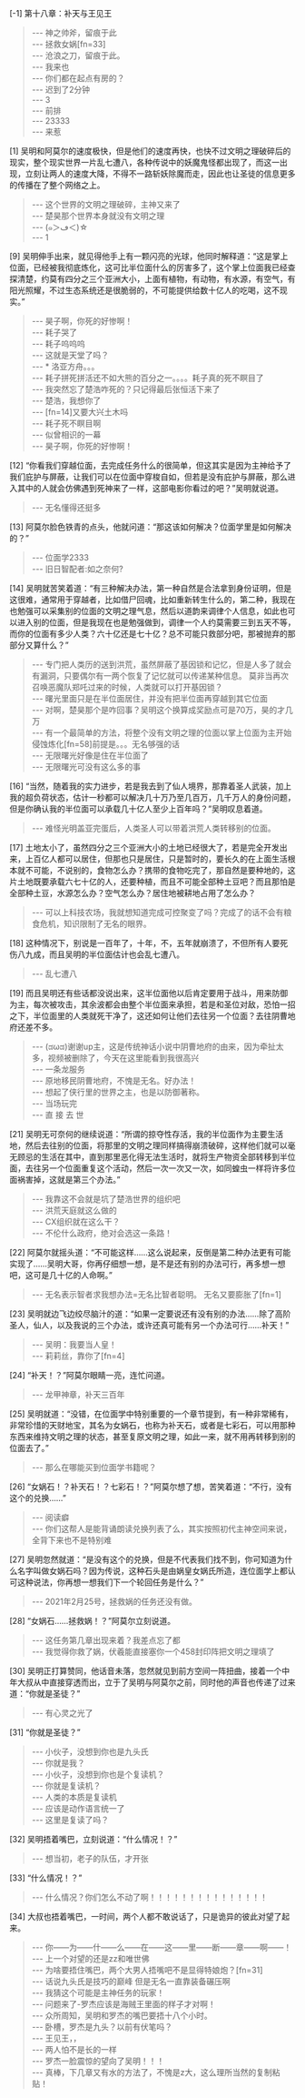 
[-1] 第十八章：补天与王见王
>--- 神之帅斧，留痕于此<br>
>--- 拯救女娲[fn=33]<br>
>--- 沧浪之刀，留痕于此。<br>
>--- 我来也<br>
>--- 你们都在起点有房的？<br>
>--- 迟到了2分钟<br>
>--- 3<br>
>--- 前排<br>
>--- 23333<br>
>--- 来惹<br>

[1] 吴明和阿莫尔的速度极快，但是他们的速度再快，也快不过文明之理破碎后的现实，整个现实世界一片乱七遭八，各种传说中的妖魔鬼怪都出现了，而这一出现，立刻让两人的速度大降，不得不一路斩妖除魔而走，因此也让圣徒的信息更多的传播在了整个网络之上。
>--- 这个世界的文明之理破碎，主神又来了<br>
>--- 楚昊那个世界本身就没有文明之理<br>
>--- (๑＞ڡ＜)☆<br>
>--- 1<br>

[9] 吴明伸手出来，就见得他手上有一颗闪亮的光球，他同时解释道：“这是掌上位面，已经被我彻底炼化，这可比半位面什么的厉害多了，这个掌上位面我已经查探清楚，约莫有四分之三个亚洲大小，上面有植物，有动物，有水源，有空气，有阳光照耀，不过生态系统还是很脆弱的，不可能提供给数十亿人的吃喝，这不现实。”
>--- 昊子啊，你死的好惨啊！<br>
>--- 耗子哭了<br>
>--- 耗子呜呜呜<br>
>--- 这就是天堂了吗？<br>
>--- * 洛亚方舟。。。<br>
>--- 耗子拼死拼活还不如大熊的百分之一。。。。耗子真的死不瞑目了<br>
>--- 我突然忘了楚浩咋死的？只记得最后张恒活下来了<br>
>--- 楚浩，我想你了<br>
>--- [fn=14]又要大兴土木吗<br>
>--- 耗子死不瞑目啊<br>
>--- 似曾相识的一幕<br>
>--- 昊子啊，你死的好惨啊！<br>

[12] “你看我们穿越位面，去完成任务什么的很简单，但这其实是因为主神给予了我们庇护与屏蔽，让我们可以在位面中穿梭自如，但若是没有庇护与屏蔽，那么进入其中的人就会仿佛遇到死神来了一样，这部电影你看过的吧？”吴明就说道。
>--- 无名懂得还挺多<br>

[13] 阿莫尔脸色铁青的点头，他就问道：“那这该如何解决？位面学里是如何解决的？”
>--- 位面学2333<br>
>--- 旧日智配者:如之奈何?<br>

[14] 吴明就苦笑着道：“有三种解决办法，第一种自然是合法拿到身份证明，但是这很难，通常用于穿越者，比如借尸回魂，比如重新转生什么的，第二种，我现在也勉强可以采集别的位面的文明之理气息，然后以道韵来调律个人信息，如此也可以进入别的位面，但是我现在也是勉强做到，调律一个人约莫需要三到五天不等，而你的位面有多少人类？六十亿还是七十亿？总不可能只救部分吧，那被抛弃的那部分又算什么？”
>--- 专门把人类历的送到洪荒，虽然屏蔽了基因锁和记忆，但是人多了就会有漏洞，只要偶尔有一两个恢复了记忆就可以传递某种信息。
莫非当再次召唤恶魔队郑吒过来的时候，人类就可以打开基因锁？<br>
>--- 曙光里面只是在半位面居住，并没有把半位面再穿越到其它位面<br>
>--- 对啊，楚昊那个是咋回事？吴明这个换算成奖励点可是70万，昊的才几万<br>
>--- 有一个最简单的方法，将整个没有文明之理的位面以掌上位面为主开始侵蚀炼化[fn=58]前提是。。。无名够强的话<br>
>--- 无限曙光好像是住在半位面了<br>
>--- 无限曙光可没有这么多的事<br>

[16] “当然，随着我的实力进步，若是我去到了仙人境界，那靠着圣人武装，加上我的超负荷状态，估计一秒都可以解决几十万乃至几百万，几千万人的身份问题，但是你确认我的半位面可以承载几十亿人至少上百年吗？”吴明叹息着道。
>--- 难怪光明盖亚完蛋后，人类圣人可以带着洪荒人类转移别的位面。<br>

[17] 土地太小了，虽然四分之三个亚洲大小的土地已经很大了，若是完全开发出来，上百亿人都可以居住，但那也只是居住，只是暂时的，要长久的在上面生活根本就不可能，不说别的，食物怎么办？携带的食物吃完了，那自然是要种地的，这片土地既要承载六七十亿的人，还要种植，而且不可能全部种土豆吧？而且那怕是全部种土豆，水源怎么办？空气怎么办？居住地被耕地占用了怎么办？
>--- 可以上科技农场，我就想知道完成可控聚变了吗？完成了的话不会有粮食危机，知识限制了无名的眼界。<br>

[18] 这种情况下，别说是一百年了，十年，不，五年就崩溃了，不但所有人要死伤八九成，而且吴明的半位面估计也会乱七遭八。
>--- 乱七遭八<br>

[19] 而且吴明还有些话都没说出来，这半位面他以后肯定要用于战斗，用来防御为主，每次被攻击，其余波都会由整个半位面来承担，若是和圣位对敌，恐怕一招之下，半位面里的人类就死干净了，这还如何让他们去往另一个位面？去往阴曹地府还差不多。
>--- (ಡωಡ)谢谢up主，这是传统神话小说中阴曹地府的由来，因为牵扯太多，视频被删除了，今天在这里能看到我很高兴<br>
>--- 一条龙服务<br>
>--- 原地移民阴曹地府，不愧是无名。好办法！<br>
>--- 想起了侠行里的世界之主，也是以防御著称。<br>
>--- 当场玩完<br>
>--- 直  接  去  世<br>

[21] 吴明无可奈何的继续说道：“所谓的掠夺性存活，我的半位面作为主要生活地，然后去往别的位面，将那里的文明之理同样搞得崩溃破碎，这样他们就可以毫无顾忌的生活在其中，直到那里恶化得无法生活时，就将生产物资全部转移到半位面，去往另一个位面重复这个活动，然后一次一次又一次，如同蝗虫一样将许多位面祸害掉，这就是第三个办法。”
>--- 我靠这不会就是坑了楚浩世界的组织吧<br>
>--- 洪荒天庭就这么做的<br>
>--- CX组织就在这么干？<br>
>--- 不伦什么政府，绝对会选这一条路！<br>

[22] 阿莫尔就摇头道：“不可能这样……这么说起来，反倒是第二种办法更有可能实现了……吴明大哥，你再仔细想一想，是不是还有别的办法可行，再多想一想吧，这可是几十亿的人命啊。”
>--- 无名表示智者求我想办法=无名比智者聪明。
无名又要膨胀了[fn=1]<br>

[23] 吴明就边飞边绞尽脑汁的道：“如果一定要说还有没有别的办法……除了高阶圣人，仙人，以及我说的三个办法，或许还真可能有另一个办法可行……补天！”
>--- 吴明：我要当人皇！<br>
>--- 莉莉丝，靠你了[fn=4]<br>

[24] “补天！？”阿莫尔眼睛一亮，连忙问道。
>--- 龙甲神章，补天三百年<br>

[25] 吴明就道：“没错，在位面学中特别重要的一个章节提到，有一种非常稀有，非常珍惜的天财地宝，其名为女娲石，也称为补天石，或者是七彩石，可以用那种东西来维持文明之理的状态，甚至复原文明之理，如此一来，就不用再转移到别的位面去了。”
>--- 那么在哪能买到位面学书籍呢？<br>

[26] “女娲石！？补天石！？七彩石！？”阿莫尔想了想，苦笑着道：“不行，没有这个的兑换……”
>--- 阅读癖<br>
>--- 你们这帮人是能背诵朗读兑换列表了么，其实按照初代主神空间来说，全背下来也不是特别难<br>

[27] 吴明忽然就道：“是没有这个的兑换，但是不代表我们找不到，你可知道为什么名字叫做女娲石吗？因为传说，这种石头是由娲皇女娲氏所造，连位面学上都认可这种说法，你再想一想我们下一个轮回任务是什么？”
>--- 2021年2月25号，拯救娲的任务还没有做。<br>

[28] “女娲石……拯救娲！？”阿莫尔立刻说道。
>--- 这任务第几章出现来着？我差点忘了都<br>
>--- 我觉得你救了娲，伏羲能直接塞你一个458封印阵把文明之理填了<br>

[30] 吴明正打算赞同，他话音未落，忽然就见到前方空间一阵扭曲，接着一个中年大叔从中直接穿透而出，立于了吴明与阿莫尔之前，同时他的声音也传递了过来道：“你就是圣徒？”
>--- 有心灵之光了<br>

[31] “你就是圣徒？”
>--- 小伙子，没想到你也是九头氏<br>
>--- 你就是我？<br>
>--- 小伙子，没想到你也是个复读机？<br>
>--- 你就是复读机？<br>
>--- 人类的本质是复读机<br>
>--- 应该是动作语言统一了<br>
>--- 这里是复读了吗？<br>

[32] 吴明捂着嘴巴，立刻说道：“什么情况！？”
>--- 想当初，老子的队伍，才开张<br>

[33] “什么情况！？”
>--- 什么情况？你们怎么不动了啊！！！！！！！！！！！！！！！<br>

[34] 大叔也捂着嘴巴，一时间，两个人都不敢说话了，只是诡异的彼此对望了起来。
>--- 你——为——什——么——在——这——里——断——章——啊——！<br>
>--- 上一个对望的还是zz和唯世佛<br>
>--- 为啥要捂住嘴巴，两个大男人捂嘴吧不是显得特娘炮？[fn=31]<br>
>--- 话说九头氏是技巧的巅峰  但是无名一直靠装备碾压啊<br>
>--- 我猜这个可能是主神任务的玩家！<br>
>--- 问题来了-罗杰应该是海贼王里面的样子才对啊！<br>
>--- 众所周知，吴明和罗杰的嘴巴要捂十八个小时。<br>
>--- 卧槽，罗杰是九头？以前有伏笔吗？<br>
>--- 王见王，，<br>
>--- 两人怕不是长的一样<br>
>--- 罗杰一脸震惊的望向了吴明！！！<br>
>--- 真棒，下几章又有水的方法了，不愧是z大，这么理所当然的复制粘贴！<br>
